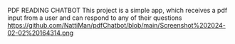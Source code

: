 PDF READING CHATBOT
This project is a simple app, which receives a pdf input from a user and can respond to any of their questions
https://github.com/NattiMan/pdfChatbot/blob/main/Screenshot%202024-02-02%20164314.png
